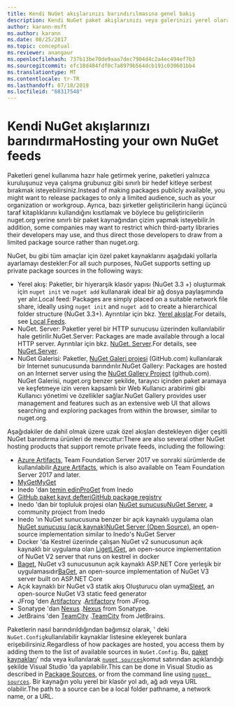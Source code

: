 ```yaml
---
title: Kendi NuGet akışlarınızı barındırılmasına genel bakış
description: Kendi NuGet paket akışlarınızı veya galerinizi yerel olarak veya uzaktan barındırmak için açılan bir genel bakış.
author: karann-msft
ms.author: karann
ms.date: 08/25/2017
ms.topic: conceptual
ms.reviewer: anangaur
ms.openlocfilehash: 737b13be70de9aaa7dec7904d4c2a4ec494ef7b3
ms.sourcegitcommit: efc18d484fdf0c7a8979b564dcb191c030601bb4
ms.translationtype: MT
ms.contentlocale: tr-TR
ms.lasthandoff: 07/18/2019
ms.locfileid: "68317548"
---
```

# <a name="hosting-your-own-nuget-feeds"></a><span data-ttu-id="4c75d-103">Kendi NuGet akışlarınızı barındırma</span><span class="sxs-lookup"><span data-stu-id="4c75d-103">Hosting your own NuGet feeds</span></span>

<span data-ttu-id="4c75d-104">Paketleri genel kullanıma hazır hale getirmek yerine, paketleri yalnızca kuruluşunuz veya çalışma grubunuz gibi sınırlı bir hedef kitleye serbest bırakmak isteyebilirsiniz.</span><span class="sxs-lookup"><span data-stu-id="4c75d-104">Instead of making packages publicly available, you might want to release packages to only a limited audience, such as your organization or workgroup.</span></span> <span data-ttu-id="4c75d-105">Ayrıca, bazı şirketler geliştiricilerin hangi üçüncü taraf kitaplıklarını kullandığını kısıtlamak ve böylece bu geliştiricilerin nuget.org yerine sınırlı bir paket kaynağından çizim yapmak isteyebilir.</span><span class="sxs-lookup"><span data-stu-id="4c75d-105">In addition, some companies may want to restrict which third-party libraries their developers may use, and thus direct those developers to draw from a limited package source rather than nuget.org.</span></span>

<span data-ttu-id="4c75d-106">NuGet, bu gibi tüm amaçlar için özel paket kaynaklarını aşağıdaki yollarla ayarlamayı destekler:</span><span class="sxs-lookup"><span data-stu-id="4c75d-106">For all such purposes, NuGet supports setting up private package sources in the following ways:</span></span>

- <span data-ttu-id="4c75d-107">Yerel akış: Paketler, bir hiyerarşik klasör yapısı (NuGet 3.3 +) oluşturmak için `nuget init` ve `nuget add` kullanarak ideal bir ağ dosya paylaşımında yer alır.</span><span class="sxs-lookup"><span data-stu-id="4c75d-107">Local feed: Packages are simply placed on a suitable network file share, ideally using `nuget init` and `nuget add` to create a hierarchical folder structure (NuGet 3.3+).</span></span> <span data-ttu-id="4c75d-108">Ayrıntılar için bkz. [Yerel akışlar](../hosting-packages/local-feeds.md).</span><span class="sxs-lookup"><span data-stu-id="4c75d-108">For details, see [Local Feeds](../hosting-packages/local-feeds.md).</span></span>
- <span data-ttu-id="4c75d-109">NuGet. Server: Paketler yerel bir HTTP sunucusu üzerinden kullanılabilir hale getirilir.</span><span class="sxs-lookup"><span data-stu-id="4c75d-109">NuGet.Server: Packages are made available through a local HTTP server.</span></span> <span data-ttu-id="4c75d-110">Ayrıntılar için bkz. [NuGet. Server](../hosting-packages/nuget-server.md).</span><span class="sxs-lookup"><span data-stu-id="4c75d-110">For details, see [NuGet.Server](../hosting-packages/nuget-server.md).</span></span>
- <span data-ttu-id="4c75d-111">NuGet Galerisi: Paketler, [NuGet Galeri projesi](https://github.com/NuGet/NuGetGallery#build-and-run-the-gallery-in-arbitrary-number-easy-steps) (GitHub.com) kullanılarak bir Internet sunucusunda barındırılır.</span><span class="sxs-lookup"><span data-stu-id="4c75d-111">NuGet Gallery: Packages are hosted on an Internet server using the [NuGet Gallery Project](https://github.com/NuGet/NuGetGallery#build-and-run-the-gallery-in-arbitrary-number-easy-steps) (github.com).</span></span> <span data-ttu-id="4c75d-112">NuGet Galerisi, nuget.org benzer şekilde, tarayıcı içinden paket aramaya ve keşfetmeye izin veren kapsamlı bir Web Kullanıcı arabirimi gibi Kullanıcı yönetimi ve özellikler sağlar.</span><span class="sxs-lookup"><span data-stu-id="4c75d-112">NuGet Gallery provides user management and features such as an extensive web UI that allows searching and exploring packages from within the browser, similar to nuget.org.</span></span>

<span data-ttu-id="4c75d-113">Aşağıdakiler de dahil olmak üzere uzak özel akışları destekleyen diğer çeşitli NuGet barındırma ürünleri de mevcuttur:</span><span class="sxs-lookup"><span data-stu-id="4c75d-113">There are also several other NuGet hosting products that support remote private feeds, including the following:</span></span>

- <span data-ttu-id="4c75d-114">[Azure Artifacts](https://www.visualstudio.com/docs/package/nuget/publish), Team Foundation Server 2017 ve sonraki sürümlerde de kullanılabilir.</span><span class="sxs-lookup"><span data-stu-id="4c75d-114">[Azure Artifacts](https://www.visualstudio.com/docs/package/nuget/publish), which is also available on Team Foundation Server 2017 and later.</span></span>
- [<span data-ttu-id="4c75d-115">MyGet</span><span class="sxs-lookup"><span data-stu-id="4c75d-115">MyGet</span></span>](http://myget.org)
- <span data-ttu-id="4c75d-116">Inedo 'dan [temin edin](http://inedo.com/proget)</span><span class="sxs-lookup"><span data-stu-id="4c75d-116">[ProGet](http://inedo.com/proget) from Inedo</span></span>
- [<span data-ttu-id="4c75d-117">GitHub paket kayıt defteri</span><span class="sxs-lookup"><span data-stu-id="4c75d-117">GitHub package registry</span></span>](https://help.github.com/articles/configuring-nuget-for-use-with-github-package-registry)
- <span data-ttu-id="4c75d-118">Inedo 'dan bir topluluk projesi olan [NuGet sunucusu](http://nugetserver.net/)</span><span class="sxs-lookup"><span data-stu-id="4c75d-118">[NuGet Server](http://nugetserver.net/), a community project from Inedo</span></span>
- <span data-ttu-id="4c75d-119">Inedo 'ın NuGet sunucusuna benzer bir açık kaynaklı uygulama olan [NuGet sunucusu (açık kaynak)](http://nuget-server.net)</span><span class="sxs-lookup"><span data-stu-id="4c75d-119">[NuGet Server (Open Source)](http://nuget-server.net), an open-source implementation similar to Inedo's NuGet Server</span></span>
- <span data-ttu-id="4c75d-120">Docker 'da Kestrel üzerinde çalışan NuGet v2 sunucusunun açık kaynaklı bir uygulama olan [Liget](https://github.com/ai-traders/liget)</span><span class="sxs-lookup"><span data-stu-id="4c75d-120">[LiGet](https://github.com/ai-traders/liget), an open-source implementation of NuGet V2 server that runs on kestrel in docker</span></span>
- <span data-ttu-id="4c75d-121">[Baget](https://github.com/loic-sharma/BaGet), NuGet v3 sunucusunun açık kaynaklı ASP.NET Core yerleşik bir uygulamasıdır</span><span class="sxs-lookup"><span data-stu-id="4c75d-121">[BaGet](https://github.com/loic-sharma/BaGet), an open-source implementation of NuGet V3 server built on ASP.NET Core</span></span>
- <span data-ttu-id="4c75d-122">[](https://github.com/emgarten/sleet)Açık kaynaklı bir NuGet v3 statik akış Oluşturucu olan uyma</span><span class="sxs-lookup"><span data-stu-id="4c75d-122">[Sleet](https://github.com/emgarten/sleet), an open-source NuGet V3 static feed generator</span></span>
- <span data-ttu-id="4c75d-123">JFrog 'den [Artifactory](https://www.jfrog.com/artifactory/) .</span><span class="sxs-lookup"><span data-stu-id="4c75d-123">[Artifactory](https://www.jfrog.com/artifactory/) from JFrog.</span></span>
- <span data-ttu-id="4c75d-124">Sonatype 'dan [Nexus](http://www.sonatype.org/nexus/) .</span><span class="sxs-lookup"><span data-stu-id="4c75d-124">[Nexus](http://www.sonatype.org/nexus/) from Sonatype.</span></span>
- <span data-ttu-id="4c75d-125">JetBrains 'den [TeamCity](https://www.jetbrains.com/teamcity/) .</span><span class="sxs-lookup"><span data-stu-id="4c75d-125">[TeamCity](https://www.jetbrains.com/teamcity/) from JetBrains.</span></span>

<span data-ttu-id="4c75d-126">Paketlerin nasıl barındırıldığından bağımsız olarak, ' deki `NuGet.Config`kullanılabilir kaynaklar listesine ekleyerek bunlara erişebilirsiniz.</span><span class="sxs-lookup"><span data-stu-id="4c75d-126">Regardless of how packages are hosted, you access them by adding them to the list of available sources in `NuGet.Config`.</span></span> <span data-ttu-id="4c75d-127">Bu, [paket kaynakları](../consume-packages/install-use-packages-visual-studio.md#package-sources)' nda veya kullanılarak [`nuget sources`](../reference/cli-reference/cli-ref-sources.md)komut satırından açıklandığı şekilde Visual Studio 'da yapılabilir.</span><span class="sxs-lookup"><span data-stu-id="4c75d-127">This can be done in Visual Studio as described in [Package Sources](../consume-packages/install-use-packages-visual-studio.md#package-sources), or from the command line using [`nuget sources`](../reference/cli-reference/cli-ref-sources.md).</span></span> <span data-ttu-id="4c75d-128">Bir kaynağın yolu yerel bir klasör yol adı, ağ adı veya URL olabilir.</span><span class="sxs-lookup"><span data-stu-id="4c75d-128">The path to a source can be a local folder pathname, a network name, or a URL.</span></span>
